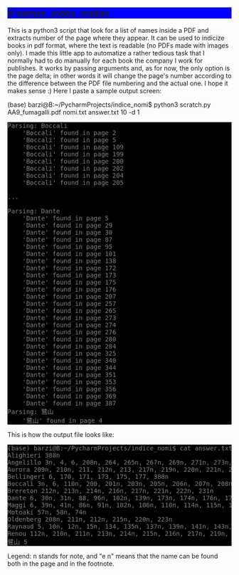 <h2 style="background-color: blue"># names_index_maker</h2>
This is a python3 script that look for a list of names inside a PDF and extracts number of the page where they appear.
It can be used to indicize books in pdf format, where the text is readable (no PDFs made with images only).
I made this little app to automatize a rather tedious task that I normally had to do manually for each book the company I work for publishes.
It works by passing arguments and, as for now, the only option is the page delta; in other words it will change the page's number according to the difference between the PDF file numbering and the actual one.
I hope it makes sense :)
Here I paste a sample output screen:

(base) barzi@B:~/PycharmProjects/indice_nomi$ python3 scratch.py AA9_fumagalli.pdf nomi.txt answer.txt 10 -d 1
<pre style="background-color: black; color: grey;">
Parsing: Boccali
	'Boccali' found in page 2
	'Boccali' found in page 5
	'Boccali' found in page 109
	'Boccali' found in page 199
	'Boccali' found in page 200
	'Boccali' found in page 202
	'Boccali' found in page 204
	'Boccali' found in page 205

...

Parsing: Dante
	'Dante' found in page 5
	'Dante' found in page 29
	'Dante' found in page 30
	'Dante' found in page 87
	'Dante' found in page 95
	'Dante' found in page 101
	'Dante' found in page 138
	'Dante' found in page 172
	'Dante' found in page 173
	'Dante' found in page 175
	'Dante' found in page 176
	'Dante' found in page 207
	'Dante' found in page 257
	'Dante' found in page 265
	'Dante' found in page 273
	'Dante' found in page 274
	'Dante' found in page 276
	'Dante' found in page 280
	'Dante' found in page 284
	'Dante' found in page 325
	'Dante' found in page 340
	'Dante' found in page 344
	'Dante' found in page 351
	'Dante' found in page 353
	'Dante' found in page 356
	'Dante' found in page 369
	'Dante' found in page 387
Parsing: 鷺山
	'鷺山' found in page 4
</pre>
This is how the output file looks like:
<pre style="background-color: black; color: grey;">
(base) barzi@B:~/PycharmProjects/indice_nomi$ cat answer.txt 
Alighieri 388n
Angelillo 3n, 4, 6, 208n, 264, 265n, 267n, 269n, 271n, 273n, 275n, 277n, 279n, 281n, 283n, 285n, 310n, 380, 386n
Aurora 209n, 210n, 211, 212n, 213, 217n, 219n, 220n, 221n, 222n, 224n, 227n, 230 e n
Bellingeri 6, 170, 171, 173, 175, 177, 388n
Boccali 3n, 6, 110n, 200, 201n, 203n, 205n, 206n, 207n, 208n, 232n, 241n, 244n, 378, 380n, 382n, 388n
Brereton 212n, 213n, 214n, 216n, 217n, 221n, 222n, 231n
Dante 6, 30n, 31n, 88, 96n, 102n, 139n, 173n, 174n, 176n, 177n, 208n, 258n, 266n, 274n, 275n, 277n, 281n, 285n, 326n, 341n, 345n, 352n, 354n, 357n, 370n, 388n
Maggi 6, 39n, 41n, 86n, 91n, 102n, 106n, 110n, 114n, 115n, 119n, 129n, 162n, 203n, 208, 209n, 211n, 213n, 215n, 217n, 219n, 221n, 223n, 225n, 227n, 229n, 231n, 237n, 246n, 249n, 250n, 261n, 272n, 276n, 289n, 296n, 298n, 302n, 304n, 305n, 306n, 311n, 314n, 317n, 318n, 320n, 324n, 328n, 329n, 331n, 338n, 339n, 346n, 347n, 349n, 351n, 355n, 369n, 379, 381n, 392n
Motoaki 57n, 58n, 74n
Oldenberg 208n, 211n, 212n, 215n, 220n, 223n
Raynaud 5, 10n, 12n, 15n, 134, 135n, 137n, 139n, 141n, 143n, 393n
Renou 112n, 210n, 211n, 213n, 214n, 215n, 216n, 217n, 219n, 220n, 224n, 226n, 231n
鷺山 5
</pre>

Legend: n stands for note, and "e n" means that the name can be found both in the page and in the footnote.
